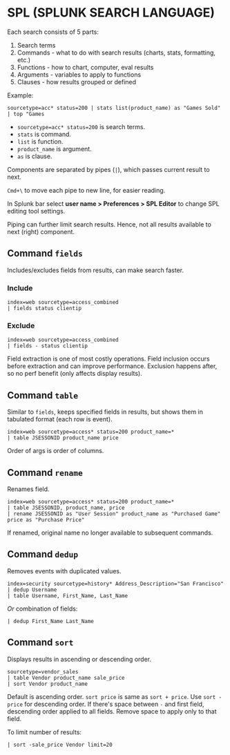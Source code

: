 # SPL (SPLUNK SEARCH LANGUAGE)

Each search consists of 5 parts:

1. Search terms
2. Commands - what to do with search results (charts, stats, formatting, etc.)
3. Functions - how to chart, computer, eval results
4. Arguments - variables to apply to functions
5. Clauses - how results grouped or defined

Example:

`sourcetype=acc* status=200 | stats list(product_name) as "Games Sold" | top "Games`

* `sourcetype=acc* status=200` is search terms.
* `stats` is command.
* `list` is function.
* `product_name` is argument.
* `as` is clause.

Components are separated by pipes (`|`), which passes current result to next.

`Cmd+\` to move each pipe to new line, for easier reading.

In Splunk bar select **user name > Preferences > SPL Editor** to change SPL editing tool settings.

Piping can further limit search results. Hence, not all results available to next (right) component.

## Command `fields`

Includes/excludes fields from results, can make search faster.

### Include

```
index=web sourcetype=access_combined
| fields status clientip
```

### Exclude

```
index=web sourcetype=access_combined
| fields - status clientip
```

Field extraction is one of most costly operations. Field inclusion occurs before extraction and can improve performance. Exclusion happens after, so no perf benefit (only affects display results).

## Command `table`

Similar to `fields`, keeps specified fields in results, but shows them in tabulated format (each row is event).

```
index=web sourcetype=access* status=200 product_name=*
| table JSESSONID product_name price
```

Order of args is order of columns.

## Command `rename`

Renames field.

```
index=web sourcetype=access* status=200 product_name=*
| table JSESSONID, product_name, price
| rename JSESSONID as "User Session" product_name as "Purchased Game" price as "Purchase Price"
```

If renamed, original name no longer available to subsequent commands.

## Command `dedup`

Removes events with duplicated values.

```
index=security sourcetype=history* Address_Description="San Francisco"
| dedup Username
| table Username, First_Name, Last_Name
```

_Or_ combination of fields:

`| dedup First_Name Last_Name`

## Command `sort`

Displays results in ascending or descending order.

```
sourcetype=vendor_sales
| table Vendor product_name sale_price
| sort Vendor product_name
```

Default is ascending order. `sort price` is same as `sort + price`. Use `sort -price` for descending order. If there's space between `-` and first field, descending order applied to all fields. Remove space to apply only to that field.

To limit number of results:

`| sort -sale_price Vendor limit=20`
